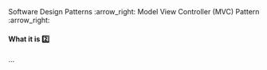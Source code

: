 <link rel="stylesheet" href="{{baseUrl}}/css/textbook.css">

<div class="website-content">

<div id="path">Software Design Patterns :arrow_right: Model View Controller (MVC) Pattern :arrow_right:</div>

<div id="title">

#### What it is :two:

</div>

<div id="body">

...

</div>

</div>
